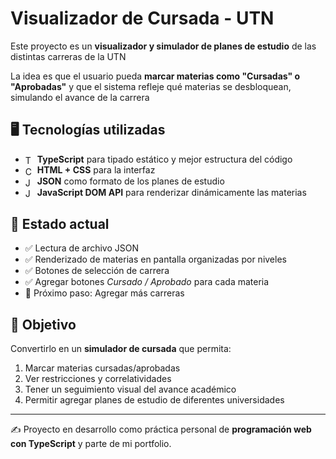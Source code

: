 # Visualizador de Cursada - UTN

Este proyecto es un **visualizador y simulador de planes de estudio** de las distintas carreras de la UTN

La idea es que el usuario pueda **marcar materias como "Cursadas" o "Aprobadas"** y que el sistema refleje qué materias se desbloquean, simulando el avance de la carrera

## 🖥️ Tecnologías utilizadas
- <img align="center" src="https://upload.wikimedia.org/wikipedia/commons/thumb/4/4c/Typescript_logo_2020.svg/1024px-Typescript_logo_2020.svg.png" alt="TypeScript Icon" height="15px" width="15px"/> **TypeScript** para tipado estático y mejor estructura del código
- <img align="center" src="https://github.com/user-attachments/assets/1f5600ee-68f0-4db5-b05c-ee974bf6df5c" alt="CSS Icon" height="15px" width="15px"/> **HTML + CSS** para la interfaz
- <img align="center" src="https://upload.wikimedia.org/wikipedia/commons/c/c9/JSON_vector_logo.svg" alt="JSON Icon" height="15px" width="15px"/> **JSON** como formato de los planes de estudio
- <img align="center" src="https://upload.wikimedia.org/wikipedia/commons/thumb/9/99/Unofficial_JavaScript_logo_2.svg/1024px-Unofficial_JavaScript_logo_2.svg.png" alt="JavaScript Icon" height="15px" width="15px"/> **JavaScript DOM API** para renderizar dinámicamente las materias

## 📌 Estado actual
- ✅ Lectura de archivo JSON
- ✅ Renderizado de materias en pantalla organizadas por niveles
- ✅ Botones de selección de carrera
- ✅ Agregar botones *Cursado / Aprobado* para cada materia
- 🔄 Próximo paso: Agregar más carreras

## 🎯 Objetivo
Convertirlo en un **simulador de cursada** que permita:  
1. Marcar materias cursadas/aprobadas  
2. Ver restricciones y correlatividades
3. Tener un seguimiento visual del avance académico 
4. Permitir agregar planes de estudio de diferentes universidades

---

✍️ Proyecto en desarrollo como práctica personal de **programación web con TypeScript** y parte de mi portfolio.

